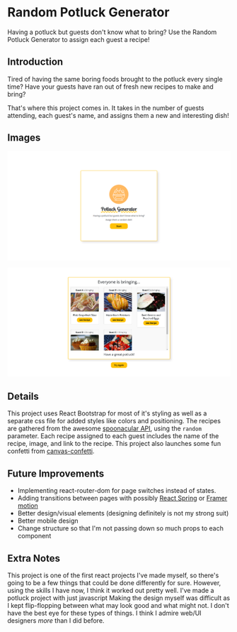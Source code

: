 # Random Potluck Generator

Having a potluck but guests don't know what to bring? Use the Random Potluck Generator to assign each guest a recipe!

## Introduction

Tired of having the same boring foods brought to the potluck every single time? Have your guests have ran out of fresh new recipes to make and bring?

That's where this project comes in. It takes in the number of guests attending, each guest's name, and assigns them a new and interesting dish!

## Images

![Starting page](/src/images/start-page.png)

![Recipe cards that have been assigned to each guest](/src/images/recipe-page.png)

## Details

This project uses React Bootstrap for most of it's styling as well as a separate css file for added styles like colors and positioning. The recipes are gathered from the awesome [spoonacular API](https://spoonacular.com/food-api), using the `random` parameter. Each recipe assigned to each guest includes the name of the recipe, image, and link to the recipe. This project also launches some fun confetti from [canvas-confetti](https://github.com/catdad/canvas-confetti).

## Future Improvements

- Implementing react-router-dom for page switches instead of states.
- Adding transitions between pages with possibly [React Spring](https://www.react-spring.dev/) or [Framer motion](https://www.framer.com/motion/)
- Better design/visual elements (designing definitely is not my strong suit)
- Better mobile design
- Change structure so that I'm not passing down so much props to each component

## Extra Notes

This project is one of the first react projects I've made myself, so there's going to be a few things that could be done differently for sure. However, using the skills I have now, I think it worked out pretty well. I've made a potluck project with just javascript Making the design myself was difficult as I kept flip-flopping between what may look good and what might not. I don't have the best eye for these types of things. I think I admire web/UI designers _more_ than I did before.
